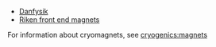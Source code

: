 - [Danfysik](https://github.com/ISISComputingGroup/ibex_developers_manual/wiki/Danfysik)
- [Riken front end magnets](https://github.com/ISISComputingGroup/ibex_developers_manual/wiki/Riken-power-supplies)

For information about cryomagnets, see [cryogenics:magnets](https://github.com/ISISComputingGroup/ibex_developers_manual/wiki/Cryogenics#cryomagnets-superconducting-magnets)